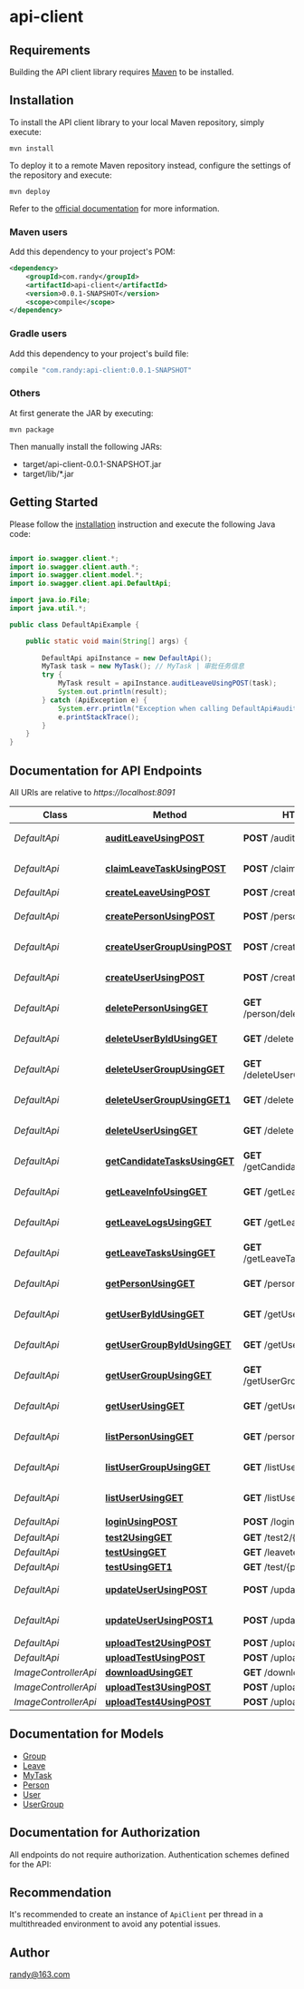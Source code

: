 # api-client

## Requirements

Building the API client library requires [Maven](https://maven.apache.org/) to be installed.

## Installation

To install the API client library to your local Maven repository, simply execute:

```shell
mvn install
```

To deploy it to a remote Maven repository instead, configure the settings of the repository and execute:

```shell
mvn deploy
```

Refer to the [official documentation](https://maven.apache.org/plugins/maven-deploy-plugin/usage.html) for more information.

### Maven users

Add this dependency to your project's POM:

```xml
<dependency>
    <groupId>com.randy</groupId>
    <artifactId>api-client</artifactId>
    <version>0.0.1-SNAPSHOT</version>
    <scope>compile</scope>
</dependency>
```

### Gradle users

Add this dependency to your project's build file:

```groovy
compile "com.randy:api-client:0.0.1-SNAPSHOT"
```

### Others

At first generate the JAR by executing:

    mvn package

Then manually install the following JARs:

* target/api-client-0.0.1-SNAPSHOT.jar
* target/lib/*.jar

## Getting Started

Please follow the [installation](#installation) instruction and execute the following Java code:

```java

import io.swagger.client.*;
import io.swagger.client.auth.*;
import io.swagger.client.model.*;
import io.swagger.client.api.DefaultApi;

import java.io.File;
import java.util.*;

public class DefaultApiExample {

    public static void main(String[] args) {
        
        DefaultApi apiInstance = new DefaultApi();
        MyTask task = new MyTask(); // MyTask | 审批任务信息
        try {
            MyTask result = apiInstance.auditLeaveUsingPOST(task);
            System.out.println(result);
        } catch (ApiException e) {
            System.err.println("Exception when calling DefaultApi#auditLeaveUsingPOST");
            e.printStackTrace();
        }
    }
}

```

## Documentation for API Endpoints

All URIs are relative to *https://localhost:8091*

Class | Method | HTTP request | Description
------------ | ------------- | ------------- | -------------
*DefaultApi* | [**auditLeaveUsingPOST**](docs/DefaultApi.md#auditLeaveUsingPOST) | **POST** /auditLeave | 审批请假申请
*DefaultApi* | [**claimLeaveTaskUsingPOST**](docs/DefaultApi.md#claimLeaveTaskUsingPOST) | **POST** /claimLeaveTask | 认领请假申请任务
*DefaultApi* | [**createLeaveUsingPOST**](docs/DefaultApi.md#createLeaveUsingPOST) | **POST** /createLeave | 请假申请
*DefaultApi* | [**createPersonUsingPOST**](docs/DefaultApi.md#createPersonUsingPOST) | **POST** /person/createPerson | 创建人员信息
*DefaultApi* | [**createUserGroupUsingPOST**](docs/DefaultApi.md#createUserGroupUsingPOST) | **POST** /createUserGroup | 创建用户组信息
*DefaultApi* | [**createUserUsingPOST**](docs/DefaultApi.md#createUserUsingPOST) | **POST** /createUser | 创建用户信息
*DefaultApi* | [**deletePersonUsingGET**](docs/DefaultApi.md#deletePersonUsingGET) | **GET** /person/deletePerson/{name} | 删除人员信息
*DefaultApi* | [**deleteUserByIdUsingGET**](docs/DefaultApi.md#deleteUserByIdUsingGET) | **GET** /deleteUserById/{id} | 删除用户信息
*DefaultApi* | [**deleteUserGroupUsingGET**](docs/DefaultApi.md#deleteUserGroupUsingGET) | **GET** /deleteUserGroup/{groupName} | 删除用户组信息
*DefaultApi* | [**deleteUserGroupUsingGET1**](docs/DefaultApi.md#deleteUserGroupUsingGET1) | **GET** /deleteUserGroupById/{id} | 删除用户组信息
*DefaultApi* | [**deleteUserUsingGET**](docs/DefaultApi.md#deleteUserUsingGET) | **GET** /deleteUser/{userName} | 删除用户信息
*DefaultApi* | [**getCandidateTasksUsingGET**](docs/DefaultApi.md#getCandidateTasksUsingGET) | **GET** /getCandidateTasks/{userName} | 查询代办任务列表
*DefaultApi* | [**getLeaveInfoUsingGET**](docs/DefaultApi.md#getLeaveInfoUsingGET) | **GET** /getLeaveInfo/{id} | 查询单个请假任务
*DefaultApi* | [**getLeaveLogsUsingGET**](docs/DefaultApi.md#getLeaveLogsUsingGET) | **GET** /getLeaveLogs/{processId} | 查询审批日志信息
*DefaultApi* | [**getLeaveTasksUsingGET**](docs/DefaultApi.md#getLeaveTasksUsingGET) | **GET** /getLeaveTasks/{userName} | 查询自己的任务列表
*DefaultApi* | [**getPersonUsingGET**](docs/DefaultApi.md#getPersonUsingGET) | **GET** /person/getPerson/{name} | 查询单个人员信息
*DefaultApi* | [**getUserByIdUsingGET**](docs/DefaultApi.md#getUserByIdUsingGET) | **GET** /getUserById/{id} | 查询单个用户信息
*DefaultApi* | [**getUserGroupByIdUsingGET**](docs/DefaultApi.md#getUserGroupByIdUsingGET) | **GET** /getUserGroupById/{id} | 查询单个用户组信息
*DefaultApi* | [**getUserGroupUsingGET**](docs/DefaultApi.md#getUserGroupUsingGET) | **GET** /getUserGroup/{groupName} | 查询单个用户组信息
*DefaultApi* | [**getUserUsingGET**](docs/DefaultApi.md#getUserUsingGET) | **GET** /getUser/{userName} | 查询单个用户信息
*DefaultApi* | [**listPersonUsingGET**](docs/DefaultApi.md#listPersonUsingGET) | **GET** /person/listPerson | 查询所有人员信息
*DefaultApi* | [**listUserGroupUsingGET**](docs/DefaultApi.md#listUserGroupUsingGET) | **GET** /listUserGroup | 查询所有用户组信息
*DefaultApi* | [**listUserUsingGET**](docs/DefaultApi.md#listUserUsingGET) | **GET** /listUser | 查询所有用户信息
*DefaultApi* | [**loginUsingPOST**](docs/DefaultApi.md#loginUsingPOST) | **POST** /login | 用户验证
*DefaultApi* | [**test2UsingGET**](docs/DefaultApi.md#test2UsingGET) | **GET** /test2/{p1} | test2
*DefaultApi* | [**testUsingGET**](docs/DefaultApi.md#testUsingGET) | **GET** /leavetest | test
*DefaultApi* | [**testUsingGET1**](docs/DefaultApi.md#testUsingGET1) | **GET** /test/{p1} | test
*DefaultApi* | [**updateUserUsingPOST**](docs/DefaultApi.md#updateUserUsingPOST) | **POST** /updateUser | 修改单个用户信息
*DefaultApi* | [**updateUserUsingPOST1**](docs/DefaultApi.md#updateUserUsingPOST1) | **POST** /updateUserGroup | 修改单个用户组信息
*DefaultApi* | [**uploadTest2UsingPOST**](docs/DefaultApi.md#uploadTest2UsingPOST) | **POST** /uploadTest2 | uploadTest2
*DefaultApi* | [**uploadTestUsingPOST**](docs/DefaultApi.md#uploadTestUsingPOST) | **POST** /uploadTest | uploadTest
*ImageControllerApi* | [**downloadUsingGET**](docs/ImageControllerApi.md#downloadUsingGET) | **GET** /downloadTest | download
*ImageControllerApi* | [**uploadTest3UsingPOST**](docs/ImageControllerApi.md#uploadTest3UsingPOST) | **POST** /uploadTest3 | uploadTest3
*ImageControllerApi* | [**uploadTest4UsingPOST**](docs/ImageControllerApi.md#uploadTest4UsingPOST) | **POST** /uploadTest4 | uploadTest4


## Documentation for Models

 - [Group](docs/Group.md)
 - [Leave](docs/Leave.md)
 - [MyTask](docs/MyTask.md)
 - [Person](docs/Person.md)
 - [User](docs/User.md)
 - [UserGroup](docs/UserGroup.md)


## Documentation for Authorization

All endpoints do not require authorization.
Authentication schemes defined for the API:

## Recommendation

It's recommended to create an instance of `ApiClient` per thread in a multithreaded environment to avoid any potential issues.

## Author

randy@163.com

